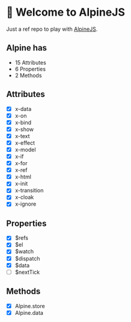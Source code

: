 # 👋 Welcome to AlpineJS
Just a ref repo to play with [AlpineJS](https://alpinejs.dev/).

## Alpine has
- 15 Attributes
- 6 Properties
- 2 Methods

## Attributes
- [X] x-data
- [X] x-on
- [X] x-bind
- [X] x-show
- [X] x-text
- [X] x-effect
- [X] x-model
- [X] x-if
- [X] x-for
- [X] x-ref
- [X] x-html
- [X] x-init
- [X] x-transition
- [X] x-cloak
- [X] x-ignore

## Properties
- [X] $refs
- [X] $el
- [X] $watch
- [X] $dispatch
- [X] $data
- [ ] $nextTick

## Methods
- [X] Alpine.store
- [X] Alpine.data
